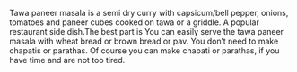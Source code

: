 Tawa paneer masala is a semi dry curry with capsicum/bell pepper, onions, tomatoes and paneer cubes cooked on tawa or a griddle. A popular restaurant side dish.The best part is You can easily serve the tawa paneer masala with wheat bread or brown bread or pav. You don’t need to make chapatis or parathas. Of course you can make chapati or parathas, if you have time and are not too tired.